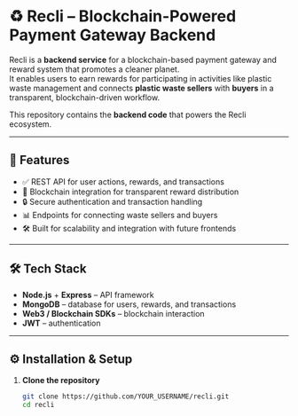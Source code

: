 # ♻️ Recli – Blockchain-Powered Payment Gateway Backend  

Recli is a **backend service** for a blockchain-based payment gateway and reward system that promotes a cleaner planet.  
It enables users to earn rewards for participating in activities like plastic waste management and connects **plastic waste sellers** with **buyers** in a transparent, blockchain-driven workflow.  

This repository contains the **backend code** that powers the Recli ecosystem.  

---

## 🌟 Features
- ✅ REST API for user actions, rewards, and transactions  
- 🔗 Blockchain integration for transparent reward distribution  
- 🔒 Secure authentication and transaction handling  
- 📊 Endpoints for connecting waste sellers and buyers  
- 🛠 Built for scalability and integration with future frontends  

---

## 🛠 Tech Stack
- **Node.js** + **Express** – API framework  
- **MongoDB** – database for users, rewards, and transactions  
- **Web3 / Blockchain SDKs** – blockchain interaction  
- **JWT** – authentication  

---

## ⚙️ Installation & Setup

1. **Clone the repository**
   ```bash
   git clone https://github.com/YOUR_USERNAME/recli.git
   cd recli
